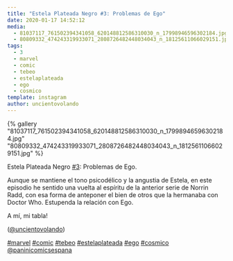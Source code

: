 ```yaml
---
title: "Estela Plateada Negro #3: Problemas de Ego"
date: 2020-01-17 14:52:12
media: 
  - 81037117_761502394341058_620148812586310030_n_17998946596302184.jpg
  - 80809332_474243319933071_2808726482448034043_n_18125611066029151.jpg
tags: 
  - 3
  - marvel
  - comic
  - tebeo
  - estelaplateada
  - ego
  - cosmico
template: instagram
author: uncientovolando
---
```


{% gallery "81037117_761502394341058_620148812586310030_n_17998946596302184.jpg" "80809332_474243319933071_2808726482448034043_n_18125611066029151.jpg" %}

Estela Plateada Negro [#3](/etiquetas/3): Problemas de Ego.

Aunque se mantiene el tono psicodélico y la angustia de Estela, en este episodio he sentido una vuelta al espíritu de la anterior serie de Norrin Radd, con esa forma de anteponer el bien de otros que la hermanaba con Doctor Who. Estupenda la relación con Ego.

A mí, mi tabla!

([@uncientovolando](https://instagram.com/uncientovolando))

[#marvel](/etiquetas/marvel) [#comic](/etiquetas/comic) [#tebeo](/etiquetas/tebeo) [#estelaplateada](/etiquetas/estelaplateada) [#ego](/etiquetas/ego) [#cosmico](/etiquetas/cosmico) [@paninicomicsespana](https://instagram.com/paninicomicsespana)
